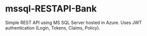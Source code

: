 # mssql-RESTAPI-Bank
Simple REST API using MS SQL Server hosted in Azure. Uses JWT authentication  (Login, Tokens, Claims, Policy).
